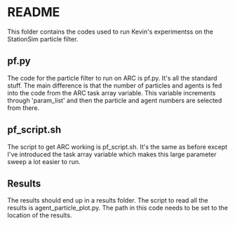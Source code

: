 # README

This folder contains the codes used to run Kevin's experimentss on the StationSim particle filter.

## pf.py

The code for the particle filter to run on ARC is pf.py. It's all the standard stuff. The main difference is that the number of
particles and agents is fed into the code from the ARC task array variable. This variable increments through 'param_list' and then
the particle and agent numbers are selected from there.

## pf_script.sh

The script to get ARC working is pf_script.sh. It's the same as before except I've introduced the task array variable which makes
this large parameter sweep a lot easier to run. 

## Results

The results should end up in a results folder. The script to read all the results is agent_particle_plot.py. The path in this code
needs to be set to the location of the results. 
